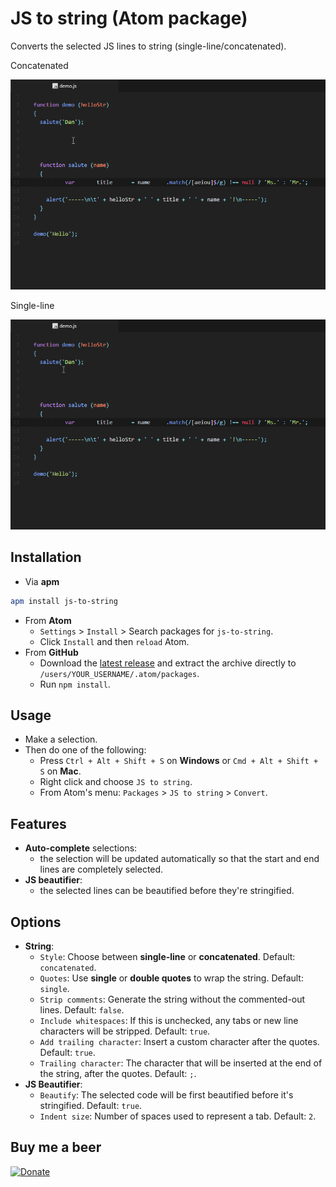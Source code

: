 # JS to string (Atom package)

Converts the selected JS lines to string (single-line/concatenated).

Concatenated

![js-to-string demo convert concatenated](https://raw.githubusercontent.com/alexmunteanu/js-to-string/master/images/demo_convert_concatenated.gif)

Single-line

![js-to-string demo convert single-line](https://raw.githubusercontent.com/alexmunteanu/js-to-string/master/images/demo_convert_single-line.gif)

## Installation

- Via **apm**

```sh
apm install js-to-string
```

- From **Atom**
  - `Settings` > `Install` \> Search packages for `js-to-string`.
  - Click `Install` and then `reload` Atom.
- From **GitHub**
  - Download the [latest release](https://github.com/alexmunteanu/RE:PLACE%7B%7Bpkg.name%7D%7D/releases/latest) and extract the archive directly to `/users/YOUR_USERNAME/.atom/packages`.
  - Run `npm install`.

## Usage

- Make a selection.
- Then do one of the following:
  - Press `Ctrl + Alt + Shift + S` on **Windows** or `Cmd + Alt + Shift + S` on **Mac**.
  - Right click and choose `JS to string`.
  - From Atom's menu: `Packages` > `JS to string` > `Convert`.

## Features

- **Auto-complete** selections:
  - the selection will be updated automatically so that the start and end lines are completely selected.
- **JS beautifier**:
  - the selected lines can be beautified before they're stringified.

## Options

- **String**:
  - `Style`: Choose between **single-line** or **concatenated**. Default: `concatenated`.
  - `Quotes`: Use **single** or **double quotes** to wrap the string. Default: `single`.
  - `Strip comments`: Generate the string without the commented-out lines. Default: `false`.
  - `Include whitespaces`: If this is unchecked, any tabs or new line characters will be stripped. Default: `true`.
  - `Add trailing character`: Insert a custom character after the quotes. Default: `true`.
  - `Trailing character`: The character that will be inserted at the end of the string, after the quotes. Default: `;`.
- **JS Beautifier**:
  - `Beautify`: The selected code will be first beautified before it's stringified. Default: `true`.
  - `Indent size`: Number of spaces used to represent a tab. Default: `2`.

## Buy me a beer

[![Donate](https://img.shields.io/badge/Donate-PayPal-success?style=for-the-badge&link=https://www.paypal.com/donate?hosted_button_id=Z8FGYYW9L28YC)](https://www.paypal.com/donate?hosted_button_id=Z8FGYYW9L28YC)
